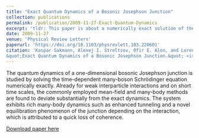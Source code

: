 ```yaml
---
title: "Exact Quantum Dynamics of a Bosonic Josephson Junction"
collection: publications
permalink: /publication/2009-11-27-Exact-Quantum-Dynamics
excerpt: 'tldr: This paper is about a numerically exact solution of the many-boson Schrödinger equation in a double well potential.'
date: 2009-11-27
venue: 'Physical Review Letters'
paperurl: 'https://doi.org/10.1103/physrevlett.103.220601'
citation: 'Kaspar Sakmann, Alexej I. Streltsov, Ofir E. Alon, and Lorenz S. Cederbaum (2009).
&quot;Exact Quantum Dynamics of a Bosonic Josephson Junction.&quot; <i>Physical Review Letters</i>, 103, 200601.'
---
```

The quantum dynamics of a one-dimensional bosonic Josephson junction is studied by solving
the time-dependent many-boson Schrödinger equation numerically exactly.
Already for weak interparticle interactions and on short time scales,
the commonly employed mean-field and many-body methods are found to deviate substantially from the exact dynamics.
The system exhibits rich many-body dynamics such as enhanced tunneling and a novel equilibration phenomenon
of the junction depending on the interaction, which is attributed to a quick loss of coherence.

[Download paper here](http://ksakmann.github.io/files/PhysRevLett_103_220601.pdf)
